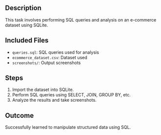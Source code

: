 
## Description
This task involves performing SQL queries and analysis on an e-commerce dataset using SQLite. 

## Included Files
- `queries.sql`: SQL queries used for analysis
- `ecommerce_dataset.csv`: Dataset used
- `screenshots/`: Output screenshots

## Steps
1. Import the dataset into SQLite.
2. Perform SQL queries using SELECT, JOIN, GROUP BY, etc.
3. Analyze the results and take screenshots.

## Outcome
Successfully learned to manipulate structured data using SQL.
